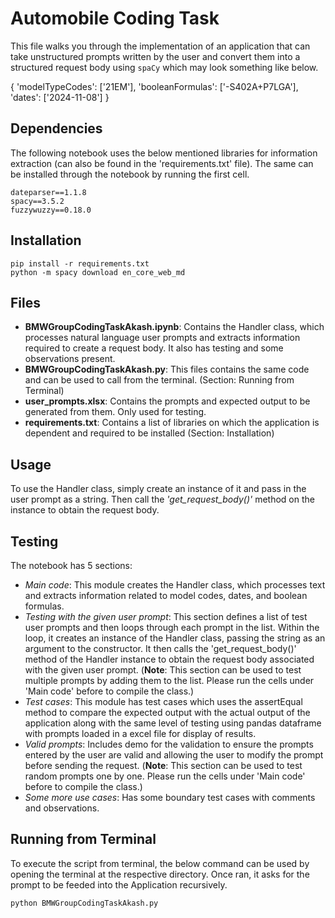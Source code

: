 
# Automobile Coding Task

This file walks you through the implementation of an application that can take unstructured prompts written by the user and convert them into a structured request body using `spaCy` which may look something like below.

{
    'modelTypeCodes': ['21EM'], 
    'booleanFormulas': ['-S402A+P7LGA'], 
    'dates': ['2024-11-08']
}

## Dependencies

The following notebook uses the below mentioned libraries for information extraction (can also be found in the 'requirements.txt' file). The same can be installed through the notebook by running the first cell.

```
dateparser==1.1.8
spacy==3.5.2
fuzzywuzzy==0.18.0
```

## Installation

```
pip install -r requirements.txt
python -m spacy download en_core_web_md
```

## Files

- **BMWGroupCodingTaskAkash.ipynb**: Contains the Handler class, which processes natural language user prompts and extracts information required to create a request body. It also has testing and some observations present.
- **BMWGroupCodingTaskAkash.py**: This files contains the same code and can be used to call from the terminal. (Section: Running from Terminal)
- **user_prompts.xlsx**: Contains the prompts and expected output to be generated from them. Only used for testing.
- **requirements.txt**: Contains a list of libraries on which the application is dependent and required to be installed (Section: Installation)

## Usage

To use the Handler class, simply create an instance of it and pass in the user prompt as a string. Then call the *'get_request_body()'* method on the instance to obtain the request body.

## Testing

The notebook has 5 sections:
- *Main code*: This module creates the Handler class, which processes text and extracts information related to model codes, dates, and boolean formulas.
- *Testing with the given user prompt*: This section defines a list of test user prompts and then loops through each prompt in the list. Within the loop, it creates an instance of the Handler class, passing the string as an argument to the constructor. It then calls the 'get_request_body()' method of the Handler instance to obtain the request body associated with the given user prompt. (**Note**: This section can be used to test multiple prompts by adding them to the list. Please run the cells under 'Main code' before to compile the class.)
- *Test cases*: This module has test cases which uses the assertEqual method to compare the expected output with the actual output of the application along with the same level of testing using pandas dataframe with prompts loaded in a excel file for display of results.
- *Valid prompts*: Includes demo for the validation to ensure the prompts entered by the user are valid and allowing the user to modify the prompt before sending the request. (**Note**: This section can be used to test random prompts one by one. Please run the cells under 'Main code' before to compile the class.)
- *Some more use cases*: Has some boundary test cases with comments and observations.

## Running from Terminal

To execute the script from terminal, the below command can be used by opening the terminal at the respective directory. Once ran, it asks for the prompt to be feeded into the Application recursively.

```
python BMWGroupCodingTaskAkash.py
```
